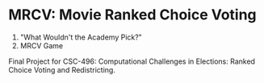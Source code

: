 # MRCV: Movie Ranked Choice Voting
1. "What Wouldn't the Academy Pick?"
2. MRCV Game

Final Project for CSC-496: Computational Challenges in Elections: Ranked Choice Voting and Redistricting.
